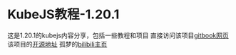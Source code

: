 # KubeJS教程-1.20.1
这是1.20.1的kubejs内容分享，包括一些教程和项目
直接访问该项目[gitbook网页](https://gumeng.gitbook.io/kubejs-jiao-cheng-1.20.1)
该项目的[开源地址](https://gitee.com/gumengmengs/kubejs-course)
孤梦的[bilibili主页](https://space.bilibili.com/16632546)